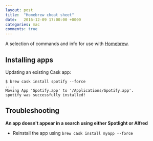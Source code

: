 ```yaml
---
layout: post
title:  "Homebrew cheat sheet"
date:   2016-12-09 17:00:00 +0000
categories: mac
comments: true
---
```


A selection of commands and info for use with [Homebrew][homebrew].

## Installing apps

Updating an existing Cask app:

    $ brew cask install spotify --force
    ....
    Moving App 'Spotify.app' to '/Applications/Spotify.app'.
    spotify was successfully installed!

## Troubleshooting

**An app doesn't appear in a search using either Spotlight or Alfred**

- Reinstall the app using `brew cask install myapp --force`



[homebrew]: https://brew.sh/
[alfred]: https://www.alfredapp.com/

